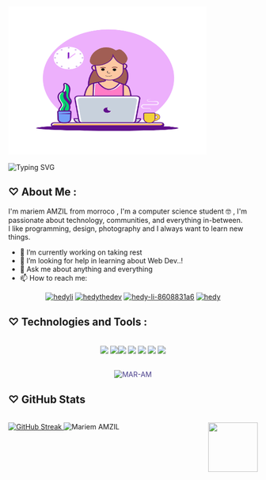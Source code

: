 <img src="main-qimg-a6dc26a08bb184c176bd420d149829b5.gif"
     height="300px" width ="400px">

<img src="https://readme-typing-svg.demolab.com?font=VT323&size=28&duration=4896&pause=&color=000000&center=true&multiline=true&width=600&height=100&lines=%E2%99%A1+Hello+everyone!+I am+MAR-AM+%E2%99%A1;Welcome+to+my+profile!" alt="Typing SVG" />


<!--<h2 align="Center">  Hi 👋🏻 there, I'm <span style="color:orangered;font-weight:bold">MAR-AM</span <img src="https://media.giphy.com/media/WUlplcMpOCEmTGBtBW/giphy.gif" width="30"> </h2>-->
<!--<p align="left"> <img src="https://komarev.com/ghpvc/?username=mariem_AMZIL" alt="MAR-AM" /> </p>-->

<!--[![HitCount](http://hits.dwyl.com/Raghav-byte/Raghav-byte.svg)](http://hits.dwyl.com//Raghav-byte)-->
  ## ♡ About Me : 
I'm mariem AMZIL from morroco , I'm a computer science student 🤓 , I'm passionate about technology, communities, and everything in-between. <br>
I like programming, design, photography and I always want to learn new things.<br> 

         
- 🔭 I’m currently working on taking rest <br>
- 🤔 I’m looking for help in learning about Web Dev..! <br>
- 💬 Ask me about anything and everything <br>
- 📫 How to reach me: <br>
</h4>
    <p align="center">
<a href="mariemamzil8@gmail.com" target="blank"><img align="center" src="https://cdn.jsdelivr.net/npm/simple-icons@3.0.1/icons/gmail.svg" alt="hedyli" height="52" width="40" /></a>
<a href="https://www.instagram.com/maram_dev/" target="blank"><img align="center" src="https://cdn.jsdelivr.net/npm/simple-icons@3.0.1/icons/instagram.svg" alt="hedythedev" height="52" width="40" /></a>
<a href="https://wa.me/+212648771444" target="blank"><img align="center" src="https://cdn.jsdelivr.net/npm/simple-icons@3.0.1/icons/whatsapp.svg" alt="hedy-li-8608831a6" height="52" width="40" /></a>
<a href=" " target="blank"><img align="center" src="https://cdn.jsdelivr.net/npm/simple-icons@3.0.1/icons/stackoverflow.svg" alt="hedy" height="52" width="40" /></a>
</p>  



## ♡ Technologies and Tools :

<br>
<div align="center">
<img src="https://cdn.jsdelivr.net/gh/devicons/devicon/icons/python/python-original.svg" align="center" height="57"> <img src="https://images.vexels.com/media/users/3/166401/isolated/preview/b82aa7ac3f736dd78570dd3fa3fa9e24-java-programming-language-icon-by-vexels.png" align="center" height="60"><img src="https://cdn.freebiesupply.com/logos/large/2x/git-icon-logo-png-transparent.png" align="center" height="45"> <img src="https://img.icons8.com/color/64/null/html-5--v1.png" align="center" height="57"> <img src="https://pngicon.ru/file/uploads/css3-256x256.png" align="center" height="45"> <img src="http://pluspng.com/img-png/bootstrap-logo-vector-png-bem-with-bootstrap-bootstrap-logo-1024.png" align="center" height="50"> <img src="https://pngimg.com/uploads/mysql/mysql_PNG23.png" align="center" height="50">
</div><br>


<p align="center" width ="700px"><img style="color: darkslateblue" align="center" src="https://github-readme-stats.vercel.app/api/top-langs?username=MAR-AM&show_icons=true&locale=en&layout=compact&card_width=500" alt="MAR-AM" /></p>






<!-- [![GitHub Streak](https://streak-stats.demolab.com/?user=MAR-AM&theme=dracula)](https://git.io/streak-stats)
 -->

## ♡ GitHub Stats
<br>

<img src="https://github.com/MAR-AM/MAR-AM/blob/d1ab2d30b4a96f7a0ae7af8eff303b5e55d281d8/2hearts.gif" align="right" height="100" width="100">

<a href="https://git.io/streak-stats">
<img src="https://streak-stats.demolab.com?user=MAR-AM&hide_border=false&card_width=500&border=4078c0&background=AE296800&stroke=4078c0&currStreakNum=FFB6C1&dates=4078c0&ring=4078c0&sideNums=FFB6C1&sideLabels=C040C0&currStreakLabel=C040C0&fire=C040C0" alt="GitHub Streak"/>
</a>
<img alt="Mariem AMZIL" src="https://github-readme-stats.vercel.app/api?username=MAR-AM&&show_icons=true&title_color=ffffff&card_width=500&icon_color=bb2acf&text_color=daf7dc&bg_color=151515">

